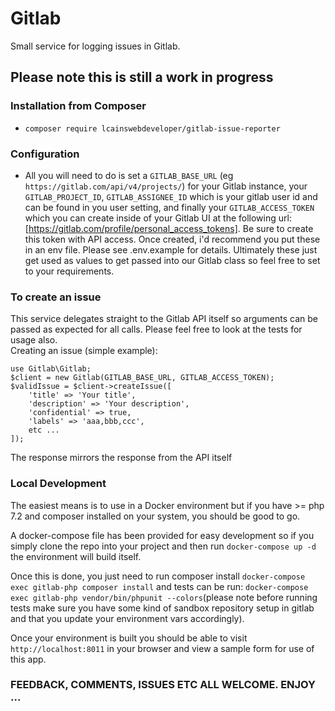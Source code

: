 # Gitlab
Small service for logging issues in Gitlab.   

## Please note this is still a work in progress

### Installation from Composer
- `composer require lcainswebdeveloper/gitlab-issue-reporter`

### Configuration
- All you will need to do is set a `GITLAB_BASE_URL` (eg `https://gitlab.com/api/v4/projects/`) for your Gitlab instance, your `GITLAB_PROJECT_ID`, `GITLAB_ASSIGNEE_ID` which is your gitlab user id and can be found in you user setting, and finally your `GITLAB_ACCESS_TOKEN` which you can create inside of your Gitlab UI at the following url: [https://gitlab.com/profile/personal_access_tokens]. Be sure to create this token with API access. 
Once created, i'd recommend you put these in an env file. Please see .env.example for details. Ultimately these just get used as values to get passed into our Gitlab class so feel free to set to your requirements.

### To create an issue
This service delegates straight to the Gitlab API itself so arguments can be passed as expected for all calls. Please feel free to look at the tests for usage also.   
Creating an issue (simple example):
```
use Gitlab\Gitlab;
$client = new Gitlab(GITLAB_BASE_URL, GITLAB_ACCESS_TOKEN);
$validIssue = $client->createIssue([
    'title' => 'Your title',
    'description' => 'Your description',
    'confidential' => true,
    'labels' => 'aaa,bbb,ccc',
    etc ...
]);
```
The response mirrors the response from the API itself

### Local Development
The easiest means is to use in a Docker environment but if you have >= php 7.2 and composer installed on your system, you should be good to go.

A docker-compose file has been provided for easy development so if you simply clone the repo into your project and then run `docker-compose up -d` the environment will build itself.

Once this is done, you just need to run composer install `docker-compose exec gitlab-php composer install` and tests can be run: `docker-compose exec gitlab-php vendor/bin/phpunit --colors`(please note before running tests make sure you have some kind of sandbox repository setup in gitlab and that you update your environment vars accordingly).

Once your environment is built you should be able to visit `http://localhost:8011` in your browser and view a sample form for use of this app.

### FEEDBACK, COMMENTS, ISSUES ETC ALL WELCOME. ENJOY ...
